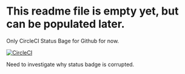 # This readme file is empty yet, but can be populated later.
Only CircleCI Status Bage for Github for now.

[![CircleCI](https://dl.circleci.com/status-badge/img/circleci/RZwWkCJvsEYYQNfQgRDUy4/6zsQffjP8h7GsrMr3mjnDL/tree/main.svg?style=svg&circle-token=status-badge)](https://dl.circleci.com/status-badge/redirect/circleci/RZwWkCJvsEYYQNfQgRDUy4/6zsQffjP8h7GsrMr3mjnDL/tree/main)

Need to investigate why status badge is corrupted.